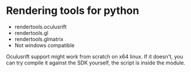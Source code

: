 # Rendering tools for python

 * rendertools.oculusrift
 * rendertools.gl
 * rendertools.glmatrix
 * Not windows compatible

Oculusrift support might work from scratch on x64 linux. If it doesn't, you can try compile it against the SDK yourself, the script is inside the module.
